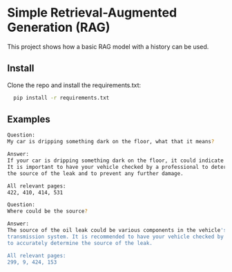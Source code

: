 # Simple Retrieval-Augmented Generation (RAG)

This project shows how a basic RAG model with a history can be used.


## Install

Clone the repo and install the requirements.txt:

```bash 
  pip install -r requirements.txt
```   
## Examples

```bash 
Question:
My car is dripping something dark on the floor, what that it means?

Answer:
If your car is dripping something dark on the floor, it could indicate an oil leak.
It is important to have your vehicle checked by a professional to determine 
the source of the leak and to prevent any further damage.

All relevant pages:
422, 410, 414, 531
```   

```bash 
Question:
Where could be the source?

Answer:
The source of the oil leak could be various components in the vehicle's engine or
transmission system. It is recommended to have your vehicle checked by a professional 
to accurately determine the source of the leak.

All relevant pages:
299, 9, 424, 153
```
